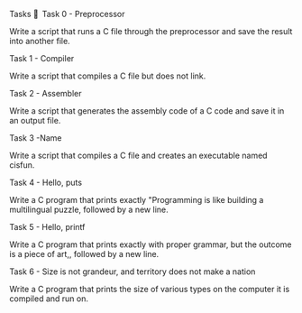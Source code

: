 Tasks 📝  
Task 0 - Preprocessor

Write a script that runs a C file through the preprocessor and save the result into another file.

Task 1 - Compiler

Write a script that compiles a C file but does not link.

Task 2 - Assembler

Write a script that generates the assembly code of a C code and save it in an output file.

Task 3 -Name

Write a script that compiles a C file and creates an executable named cisfun.

Task 4 - Hello, puts

Write a C program that prints exactly "Programming is like building a multilingual puzzle, followed by a new line.

Task 5 - Hello, printf

Write a C program that prints exactly with proper grammar, but the outcome is a piece of art,, followed by a new line.

Task 6 - Size is not grandeur, and territory does not make a nation

Write a C program that prints the size of various types on the computer it is compiled and run on.
